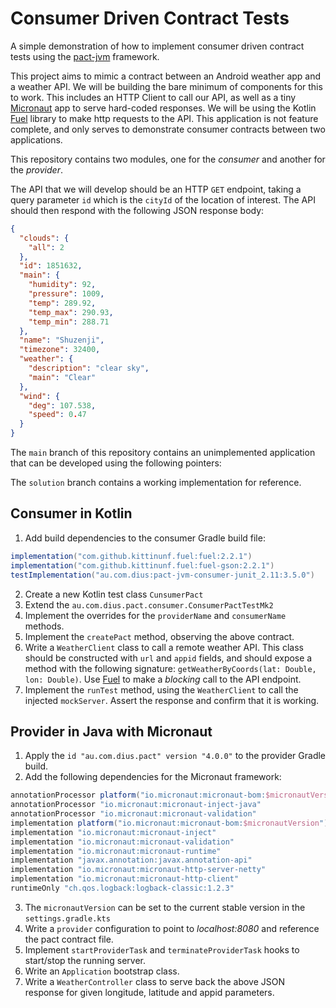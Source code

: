 # Consumer Driven Contract Tests

A simple demonstration of how to implement consumer driven contract tests
using the [pact-jvm](https://github.com/DiUS/pact-jvm) framework.

This project aims to mimic a contract between an Android weather app and a
weather API. We will be building the bare minimum of components for this to
work. This includes an HTTP Client to call our API, as well as a tiny
[Micronaut](https://micronaut.io/) app to serve hard-coded responses. We will
be using the Kotlin [Fuel](https://github.com/kittinunf/fuel) library to make
http requests to the API. This application is not feature complete, and only
serves to demonstrate consumer contracts between two applications.

This repository contains two modules, one for the _consumer_ and another for
the _provider_.

The API that we will develop should be an HTTP `GET` endpoint, taking a query
parameter `id` which is the `cityId` of the location of interest.  The API
should then respond with the following JSON response body:

```json
{
  "clouds": {
    "all": 2
  },
  "id": 1851632,
  "main": {
    "humidity": 92,
    "pressure": 1009,
    "temp": 289.92,
    "temp_max": 290.93,
    "temp_min": 288.71
  },
  "name": "Shuzenji",
  "timezone": 32400,
  "weather": {
    "description": "clear sky",
    "main": "Clear"
  },
  "wind": {
    "deg": 107.538,
    "speed": 0.47
  }
}
```


The `main` branch of this repository contains an unimplemented application
that can be developed using the following pointers:

The `solution` branch contains a working implementation for reference.

## Consumer in Kotlin

1. Add build dependencies to the consumer Gradle build file:
  
```groovy
implementation("com.github.kittinunf.fuel:fuel:2.2.1")
implementation("com.github.kittinunf.fuel:fuel-gson:2.2.1")
testImplementation("au.com.dius:pact-jvm-consumer-junit_2.11:3.5.0")
```
  
2. Create a new Kotlin test class `CunsumerPact`
3. Extend the `au.com.dius.pact.consumer.ConsumerPactTestMk2`
4. Implement the overrides for the `providerName` and `consumerName` methods.
5. Implement the `createPact` method, observing the above contract.
6. Write a `WeatherClient` class to call a remote weather API.  This class
   should be constructed with `url` and `appid` fields, and should expose a
   method with the following signature: `getWeatherByCoords(lat: Double, lon:
   Double)`. Use
   [Fuel](https://github.com/kittinunf/fuel#blocking-usage-example) to make a
   _blocking_ call to the API endpoint.
7. Implement the `runTest` method, using the `WeatherClient` to call the
   injected `mockServer`. Assert the response and confirm that it is working.

## Provider in Java with Micronaut

1. Apply the `id "au.com.dius.pact" version "4.0.0"` to the provider Gradle
   build.
2. Add the following dependencies for the Micronaut framework:

```groovy
annotationProcessor platform("io.micronaut:micronaut-bom:$micronautVersion")
annotationProcessor "io.micronaut:micronaut-inject-java"
annotationProcessor "io.micronaut:micronaut-validation"
implementation platform("io.micronaut:micronaut-bom:$micronautVersion")
implementation "io.micronaut:micronaut-inject"
implementation "io.micronaut:micronaut-validation"
implementation "io.micronaut:micronaut-runtime"
implementation "javax.annotation:javax.annotation-api"
implementation "io.micronaut:micronaut-http-server-netty"
implementation "io.micronaut:micronaut-http-client"
runtimeOnly "ch.qos.logback:logback-classic:1.2.3"
```

3. The `micronautVersion` can be set to the current stable version in the
   `settings.gradle.kts`
4. Write a `provider` configuration to point to _localhost:8080_ and reference
   the pact contract file.
5. Implement `startProviderTask` and `terminateProviderTask` hooks to
   start/stop the running server.
6. Write an `Application` bootstrap class.
7. Write a `WeatherController` class to serve back the above JSON response for
   given longitude, latitude and appid parameters.


